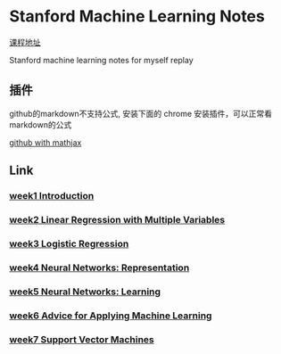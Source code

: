 # Stanford Machine Learning Notes
[课程地址](https://www.coursera.org/learn/machine-learning/home/week)

Stanford machine learning notes for myself replay

## 插件
github的markdown不支持公式, 安装下面的 chrome 安装插件，可以正常看markdown的公式

[github with mathjax](https://chrome.google.com/webstore/detail/github-with-mathjax/ioemnmodlmafdkllaclgeombjnmnbima)



## Link
### [week1 Introduction](https://github.com/rubust-ai/Stanford_Machine_Learning-Notes/blob/master/week1.md)

### [week2 Linear Regression with Multiple Variables](https://github.com/rubust-ai/Stanford_Machine_Learning-Notes/blob/master/week2.md)


### [week3 Logistic Regression](https://github.com/rubust-ai/Stanford_Machine_Learning-Notes/blob/master/week3.md)


### [week4 Neural Networks: Representation](https://github.com/rubust-ai/Stanford_Machine_Learning-Notes/blob/master/week4.md)


### [week5 Neural Networks: Learning](https://github.com/rubust-ai/Stanford_Machine_Learning-Notes/blob/master/week5.md)



### [week6 Advice for Applying Machine Learning](https://github.com/rubust-ai/Stanford_Machine_Learning-Notes/blob/master/week6.md)


### [week7 Support Vector Machines](https://github.com/rubust-ai/Stanford_Machine_Learning-Notes/blob/master/week7.md)
